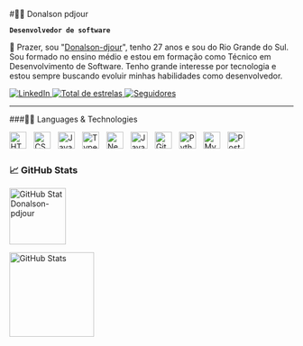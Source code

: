 #🧑‍💻 Donalson pdjour

**`Desenvolvedor de software`**

👋 Prazer, sou "[Donalson-djour](https://www.linkedin.com/in/donalson-pdjour/)", tenho 27 anos e sou do Rio Grande do Sul. Sou formado no ensino médio e estou em formação como Técnico em Desenvolvimento de Software. Tenho grande interesse por tecnologia e estou sempre buscando evoluir minhas habilidades como desenvolvedor.

<p align="left">
    <!-- LinkedIn -->
    <a href="https://www.linkedin.com/in/donalson-pdjour" target="_blank">
    <img 
        alt="LinkedIn"
        title="Meu LinkedIn"
        src="https://img.shields.io/badge/LinkedIn-0E76A8?style=for-the-badge&logo=linkedin&logoColor=white"
    />
</a>
    <!-- GitHub Stars -->
    <a href="https://github.com/Donalson-pdjour?tab=repositories&sort=stargazers">
        <img 
            alt="Total de estrelas" 
            title="Total de estrelas no GitHub" 
            src="https://custom-icon-badges.demolab.com/github/stars/Donalson-pdjour?color=55960c&style=for-the-badge&labelColor=488207&logo=star&label=Estrelas"
        />
    </a>
    <!-- GitHub Followers -->
    <a href="https://github.com/Donalson-pdjour?tab=followers">
        <img 
            alt="Seguidores" 
            title="Me siga no GitHub" 
            src="https://custom-icon-badges.demolab.com/github/followers/Donalson-pdjour?color=236ad3&labelColor=1155ba&style=for-the-badge&logo=github&label=Seguidores&logoColor=white"
        />
    </a>
</p>


---

###👨‍💻 Languages & Technologies

<img 
    align="left" 
    alt="HTML"
    title="HTML" 
    width="30px" 
    style="padding-right: 10px;" 
    src="https://cdn.jsdelivr.net/gh/devicons/devicon@latest/icons/html5/html5-original.svg" 
/>
<img 
    align="left" 
    alt="CSS" 
    title="CSS"
    width="30px" 
    style="padding-right: 10px;" 
    src="https://cdn.jsdelivr.net/gh/devicons/devicon@latest/icons/css3/css3-original.svg" 
/>
<img 
    align="left" 
    alt="JavaScript" 
    title="JavaScript"
    width="30px" 
    style="padding-right: 10px;" 
    src="https://cdn.jsdelivr.net/gh/devicons/devicon@latest/icons/javascript/javascript-original.svg" 
/>
<img 
    align="left" 
    alt="TypeScript"
    title="TypeScript" 
    width="30px" 
    style="padding-right: 10px;" 
    src="https://cdn.jsdelivr.net/gh/devicons/devicon@latest/icons/typescript/typescript-original.svg" 
/>

<img 
    align="left" 
    alt="Next.js" 
    title="Next.js"
    width="30px" 
    style="padding-right: 10px;" 
    src="https://cdn.jsdelivr.net/gh/devicons/devicon@latest/icons/nextjs/nextjs-original.svg" 
/>
<img 
    align="left" 
    alt="Java" 
    title="Java" 
    width="30px" 
    style="padding-right: 10px;" 
    src="https://cdn.jsdelivr.net/gh/devicons/devicon@latest/icons/java/java-original.svg" 
/>


<img 
    align="left" 
    alt="Git" 
    title="Git"
    width="30px" 
    style="padding-right: 10px;" 
    src="https://cdn.jsdelivr.net/gh/devicons/devicon@latest/icons/git/git-original.svg" 
/>
<img 
    align="left" 
    alt="Python" 
    title="Python"
    width="30px" 
    style="padding-right: 10px;" 
    src="https://cdn.jsdelivr.net/gh/devicons/devicon@latest/icons/python/python-original.svg" 
/>
<img 
    align="left" 
    alt="MySQL" 
    title="MySQL" 
    width="30px" 
    style="padding-right: 10px;" 
    src="https://cdn.jsdelivr.net/gh/devicons/devicon@latest/icons/mysql/mysql-original.svg" 
/>
<img 
    align="left" 
    alt="PostgreSQL" 
    title="PostgreSQL" 
    width="30px" 
    style="padding-right: 10px;" 
    src="https://cdn.jsdelivr.net/gh/devicons/devicon@latest/icons/postgresql/postgresql-original.svg"/>

<br/>
<br/>

### 📈 GitHub Stats

<p>
<p align="left">
  <img 
    alt="GitHub Stat Donalson-pdjour" 
    height="100" 
    style="padding-right: 10px;" 
    src="https://github-readme-stats.vercel.app/api?username=Donalson-pdjour&show_icons=true&theme=tokyonight&include_all_commits=true&locale=en"/>
</p>

<img 
    align="left" 
    alt="GitHub Stats" 
    height="150" 
    src="https://github-readme-stats.vercel.app/api/top-langs/?username=donalson-pdjour&theme=tokyonight&layout=compact&custom_title=Technologies&langs_count=9" 
  />
</p>

</p>

